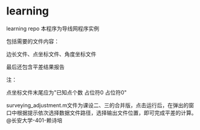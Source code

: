 # learning
learning repo
本程序为导线网程序实例

包括需要的文件内容：

边长文件、点坐标文件、角度坐标文件

最后还包含平差结果报告

注：

点坐标文件末尾应为"已知点个数	占位符0	占位符0"

surveying_adjustment.m文件为课设二、三的合并版，点击运行后，在弹出的窗口中根据提示依次选择数据文件路径，选择输出文件位置，即可完成平差的计算。
@长安大学-401-赖诗培
